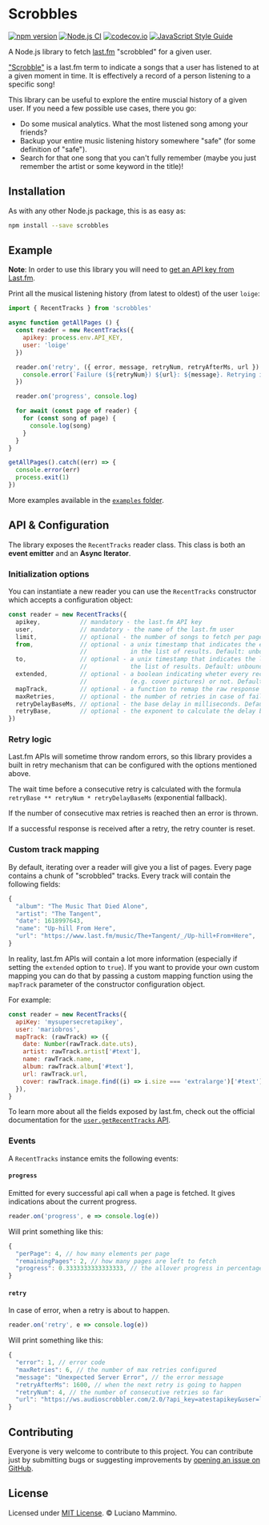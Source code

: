 # Scrobbles

[![npm version](https://img.shields.io/npm/v/scrobbles)](https://npm.im/scrobbles)
[![Node.js CI](https://github.com/lmammino/scrobbles/actions/workflows/node.js.yml/badge.svg)](https://github.com/lmammino/scrobbles/actions/workflows/node.js.yml)
[![codecov.io](https://codecov.io/gh/lmammino/scrobbles/coverage.svg?branch=master)](https://codecov.io/gh/lmammino/scrobbles)
[![JavaScript Style Guide](https://img.shields.io/badge/code_style-standard-brightgreen.svg)](https://standardjs.com)


A Node.js library to fetch [last.fm](https://www.last.fm) "scrobbled" for a given user.

["Scrobble"](https://www.quora.com/How-did-Last-fm-come-with-the-term-scrobble) is a last.fm term to indicate a songs that a user has listened to at a given moment in time. It is effectively a record of a person listening to a specific song!

This library can be useful to explore the entire muscial history of a given user. If you need a few possible use cases, there you go:

  - Do some musical analytics. What the most listened song among your friends?
  - Backup your entire music listening history somewhere "safe" (for some definition of "safe").
  - Search for that one song that you can't fully remember (maybe you just remember the artist or some keyword in the title)!


## Installation

As with any other Node.js package, this is as easy as:

```bash
npm install --save scrobbles
```

## Example

**Note**: In order to use this library you will need to [get an API key from Last.fm](https://www.last.fm/api/account/create).

Print all the musical listening history (from latest to oldest) of the user `loige`:

```javascript
import { RecentTracks } from 'scrobbles'

async function getAllPages () {
  const reader = new RecentTracks({
    apikey: process.env.API_KEY,
    user: 'loige'
  })

  reader.on('retry', ({ error, message, retryNum, retryAfterMs, url }) => {
    console.error(`Failure (${retryNum}) ${url}: ${message}. Retrying in ${retryAfterMs}`)
  })

  reader.on('progress', console.log)

  for await (const page of reader) {
    for (const song of page) {
      console.log(song)
    }
  }
}

getAllPages().catch((err) => {
  console.error(err)
  process.exit(1)
})

```

More examples available in the [`examples` folder](/examples).


## API & Configuration

The library exposes the `RecentTracks` reader class. This class is both an **event emitter** and an **Async Iterator**.

### Initialization options

You can instantiate a new reader you can use the `RecentTracks` constructor which accepts a configuration object:

```javascript
const reader = new RecentTracks({
  apikey,           // mandatory - the last.fm API key
  user,             // mandatory - the name of the last.fm user
  limit,            // optional - the number of songs to fetch per page. Between 1 and 200. Default: 50
  from,             // optional - a unix timestamp that indicates the earliest point in time to include 
                    //            in the list of results. Default: unbound (earliest song ever scrobbled for that user)
  to,               // optional - a unix timestamp that indicates the latest point in time to include in 
                    //            the list of results. Default: unbound (essentially "now")
  extended,         // optional - a boolean indicating wheter every record should contain extended information 
                    //            (e.g. cover pictures) or not. Default: false
  mapTrack,         // optional - a function to remap the raw response from last.fm. See next sections for more details 
  maxRetries,       // optional - the number of retries in case of failure. Default: 5
  retryDelayBaseMs, // optional - the base delay in milliseconds. Default: 100
  retryBase,        // optional - the exponent to calculate the delay before the next retry: Default: 2
})
```

### Retry logic

Last.fm APIs will sometime throw random errors, so this library provides a built in retry mechanism that can be configured with the options mentioned above.

The wait time before a consecutive retry is calculated with the formula `retryBase ** retryNum * retryDelayBaseMs` (exponential fallback).

If the number of consecutive max retries is reached then an error is thrown.

If a successful response is received after a retry, the retry counter is reset.


### Custom track mapping

By default, iterating over a reader will give you a list of pages. Every page contains a chunk of "scrobbled" tracks. Every track will contain the following fields:

```javascript
{
  "album": "The Music That Died Alone",
  "artist": "The Tangent",
  "date": 1618997643,
  "name": "Up-hill From Here",
  "url": "https://www.last.fm/music/The+Tangent/_/Up-hill+From+Here",
}
```

In reality, last.fm APIs will contain a lot more information (especially if setting the `extended` option to `true`). If you want to provide your own custom mapping you can do that by passing a custom mapping function using the `mapTrack` parameter of the constructor configuration object.

For example:

```javascript
const reader = new RecentTracks({
  apiKey: 'mysupersecretapikey',
  user: 'mariobros',
  mapTrack: (rawTrack) => ({
    date: Number(rawTrack.date.uts),
    artist: rawTrack.artist['#text'],
    name: rawTrack.name,
    album: rawTrack.album['#text'],
    url: rawTrack.url,
    cover: rawTrack.image.find((i) => i.size === 'extralarge')['#text'],
  }),
}
```

To learn more about all the fields exposed by last.fm, check out the official documentation for the [`user.getRecentTracks` API](https://www.last.fm/api/show/user.getRecentTracks).


### Events

A `RecentTracks` instance emits the following events:

#### `progress`

Emitted for every successful api call when a page is fetched. It gives indications about the current progress.

```javascript
reader.on('progress', e => console.log(e))
```

Will print something like this:

```javascript
{
  "perPage": 4, // how many elements per page
  "remainingPages": 2, // how many pages are left to fetch
  "progress": 0.3333333333333333, // the allover progress in percentage
}
```

#### `retry`

In case of error, when a retry is about to happen.

```javascript
reader.on('retry', e => console.log(e))
```

Will print something like this:

```javascript
{
  "error": 1, // error code
  "maxRetries": 6, // the number of max retries configured
  "message": "Unexpected Server Error", // the error message
  "retryAfterMs": 1600, // when the next retry is going to happen
  "retryNum": 4, // the number of consecutive retries so far
  "url": "https://ws.audioscrobbler.com/2.0/?api_key=atestapikey&user=loige&limit=4&extended=0&method=user.getrecenttracks&format=json", // the URL of the request that failed
}
```


## Contributing

Everyone is very welcome to contribute to this project.
You can contribute just by submitting bugs or suggesting improvements by
[opening an issue on GitHub](https://github.com/lmammino/scrobbles/issues).

## License

Licensed under [MIT License](LICENSE). © Luciano Mammino.

